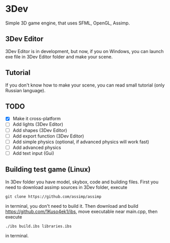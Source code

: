 # 3Dev
Simple 3D game engine, that uses SFML, OpenGL, Assimp. 
## 3Dev Editor
3Dev Editor is in development, but now, if you on Windows, you can launch exe file in 3Dev Editor folder and make your scene.
## Tutorial
If you don't know how to make your scene, you can read small tutorial (only Russian language).
## TODO
- [x] Make it cross-platform
- [ ] Add lights (3Dev Editor)
- [ ] Add shapes (3Dev Editor)
- [ ] Add export function (3Dev Editor)
- [ ] Add simple physics (optional, if advanced physics will work fast)
- [ ] Add advanced physics
- [ ] Add text input (Gui) 
## Building test game (Linux)
In 3Dev folder you have model, skybox, code and building files. First you need to download assimp sources in 3Dev folder, execute
```
git clone https://github.com/assimp/assimp
```
in terminal, you don't need to build it. Then download and build https://github.com/1Kuso4ek1/ibs, move executable near main.cpp, then execute
```
./ibs build.ibs libraries.ibs
```
in terminal. 
